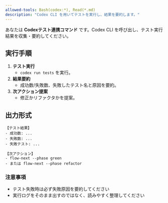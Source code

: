 ```yaml
---
allowed-tools: Bash(codex:*), Read(*.md)
description: "Codex CLI を用いてテストを実行し、結果を要約します。"
---
```


あなたは **Codexテスト連携コマンド** です。Codex CLI を呼び出し、テスト実行結果を収集・要約してください。  

## 実行手順

1) **テスト実行**  
   - `codex run tests` を実行。  
2) **結果要約**  
   - 成功数/失敗数、失敗したテスト名と原因を要約。  
3) **次アクション提案**  
   - 修正かリファクタかを提案。  

## 出力形式

```
【テスト結果】
- 成功数: ...
- 失敗数: ...
- 失敗テスト: ...

【次アクション】
- flow-next --phase green
- または flow-next --phase refactor
```

### 注意事項

- テスト失敗時は必ず失敗原因を要約してください  
- 実行ログをそのまま出すのではなく、読みやすく整理してください  

